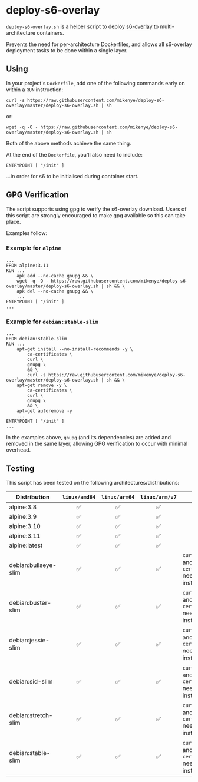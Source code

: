 # deploy-s6-overlay

`deploy-s6-overlay.sh` is a helper script to deploy [s6-overlay](https://github.com/just-containers/s6-overlay) to multi-architecture containers.

Prevents the need for per-architecture Dockerfiles, and allows all s6-overlay deployment tasks to be done within a single layer.

## Using

In your project's `Dockerfile`, add one of the following commands early on within a `RUN` instruction:

```shell
curl -s https://raw.githubusercontent.com/mikenye/deploy-s6-overlay/master/deploy-s6-overlay.sh | sh
```

or:

```shell
wget -q -O - https://raw.githubusercontent.com/mikenye/deploy-s6-overlay/master/deploy-s6-overlay.sh | sh
```

Both of the above methods achieve the same thing.

At the end of the `Dockerfile`, you'll also need to include:

```docker
ENTRYPOINT [ "/init" ]
```

...in order for s6 to be initialised during container start.

## GPG Verification

The script supports using gpg to verify the s6-overlay download. Users of this script are strongly encouraged to make gpg available so this can take place.

Examples follow:

### Example for `alpine`

```docker
...
FROM alpine:3.11
RUN ...
    apk add --no-cache gnupg && \
    wget -q -O - https://raw.githubusercontent.com/mikenye/deploy-s6-overlay/master/deploy-s6-overlay.sh | sh && \
    apk del --no-cache gnupg && \
    ...
ENTRYPOINT [ "/init" ]
...
```

### Example for `debian:stable-slim`

```docker
...
FROM debian:stable-slim
RUN ...
    apt-get install --no-install-recommends -y \
        ca-certificates \
        curl \
        gnupg \
        && \
        curl -s https://raw.githubusercontent.com/mikenye/deploy-s6-overlay/master/deploy-s6-overlay.sh | sh && \
    apt-get remove -y \
        ca-certificates \
        curl \
        gnupg \
        && \
    apt-get autoremove -y
    ...
ENTRYPOINT [ "/init" ]
...
```

In the examples above, `gnupg` (and its dependencies) are added and removed in the same layer, allowing GPG verification to occur with minimal overhead.

## Testing

This script has been tested on the following architectures/distributions:

| Distribution | `linux/amd64` | `linux/arm64` | `linux/arm/v7` | Notes |
| ------------ |:-------------:|:-------------:|:--------------:| ----- |
| alpine:3.8 | ✅  | ✅  | ✅  | |
| alpine:3.9 | ✅ | ✅ | ✅ | |
| alpine:3.10 | ✅ | ✅ | ✅ | |
| alpine:3.11 | ✅ | ✅ | ✅ | |
| alpine:latest | ✅ | ✅ | ✅ | |
| debian:bullseye-slim | ✅ | ✅ | ✅ | `curl` or `wget`, and `ca-certificates` need to be installed |
| debian:buster-slim | ✅ | ✅ | ✅ | `curl` or `wget`, and `ca-certificates` need to be installed |
| debian:jessie-slim | ✅ | ✅ | ✅ | `curl` or `wget`, and `ca-certificates` need to be installed |
| debian:sid-slim | ✅ | ✅ | ✅ | `curl` or `wget`, and `ca-certificates` need to be installed |
| debian:stretch-slim | ✅ | ✅ | ✅ | `curl` or `wget`, and `ca-certificates` need to be installed |
| debian:stable-slim | ✅ | ✅ | ✅ | `curl` or `wget`, and `ca-certificates` need to be installed |
